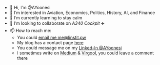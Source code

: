 - 👋 Hi, I’m @AYoonesi
- 👀 I’m interested in Aviation, Economics, Politics, History, AI, and Finance
- 🌱 I’m currently learning to stay calm
- 💞️ I’m looking to collaborate on *A340 Cockpit* ✈️
- 📫 How to reach me:
   - You could [email me me@linstit.pw](mailto:me@linstit.pw)
   - My blog has a contact page [here](https://linstit.pw/contact)
   - You could message me on my [Linked-In @AYoonesi](https://www.linkedin.com/in/AYoonesi/)
   - I sometimes write on [Medium](https://medium.com/@AYoonesi) & [Virgool](https://virgool.io/@AYoonesi), you could leave a comment there

<!---
AYoonesi/AYoonesi is a ✨ special ✨ repository because its `README.md` (this file) appears on your GitHub profile.
You can click the Preview link to take a look at your changes.
--->
